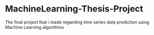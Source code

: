 # MachineLearning-Thesis-Project
The final project that i made regarding time series data prediction using Machine Learning algorithms
